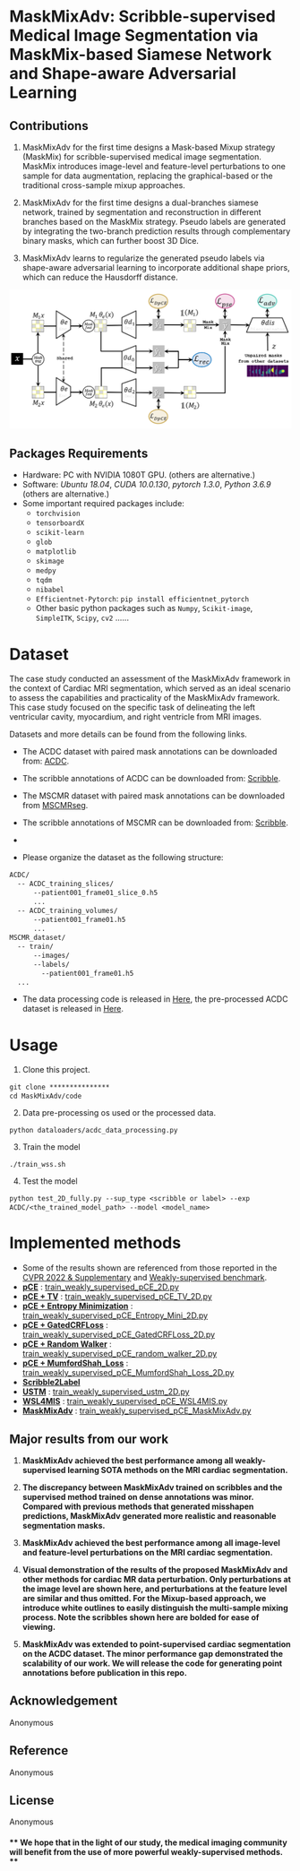 # MaskMixAdv: Scribble-supervised Medical Image Segmentation via MaskMix-based Siamese Network and Shape-aware Adversarial Learning

## Contributions
1) MaskMixAdv for the first time designs a Mask-based Mixup strategy (MaskMix) for scribble-supervised medical image segmentation. MaskMix introduces image-level and feature-level perturbations to one sample for data augmentation, replacing the graphical-based or the traditional cross-sample mixup approaches.

2) MaskMixAdv for the first time designs a dual-branches siamese network, trained by segmentation and reconstruction in different branches based on the MaskMix strategy. Pseudo labels are generated by integrating the two-branch prediction results through complementary binary masks, which can further boost 3D Dice.

3) MaskMixAdv learns to regularize the generated pseudo labels via shape-aware adversarial learning to incorporate additional shape priors, which can reduce the Hausdorff distance.

<p align="center"><img width="=80%" src="imgs/framework.png" /></p>

## Packages Requirements
- Hardware: PC with NVIDIA 1080T GPU. (others are alternative.)
- Software: *Ubuntu 18.04*, *CUDA 10.0.130*, *pytorch 1.3.0*, *Python 3.6.9* (others are alternative.)
- Some important required packages include:
  - `torchvision`
  - `tensorboardX`
  - `scikit-learn`
  - `glob`
  - `matplotlib`
  - `skimage`
  - `medpy`
  - `tqdm`
  - `nibabel`
  - `Efficientnet-Pytorch`: `pip install efficientnet_pytorch`
  - Other basic python packages such as `Numpy`, `Scikit-image`, `SimpleITK`, `Scipy`, `cv2` ......

# Dataset
The case study conducted an assessment of the MaskMixAdv framework in the context of Cardiac MRI segmentation, which served as an ideal scenario to assess the capabilities and practicality of the MaskMixAdv framework. This case study focused on the specific task of delineating the left ventricular cavity, myocardium, and right ventricle from MRI images.

Datasets and more details can be found from the following links. 
* The ACDC dataset with paired mask annotations can be downloaded from: [ACDC](https://www.creatis.insa-lyon.fr/Challenge/acdc/databases.html).
* The scribble annotations of ACDC can be downloaded from: [Scribble](https://gvalvano.github.io/wss-multiscale-adversarial-attention-gates/data).

* The MSCMR dataset with paired mask annotations can be downloaded from [MSCMRseg](https://zmiclab.github.io/zxh/0/mscmrseg19/data.html).
* The scribble annotations of MSCMR can be downloaded from: [Scribble](https://github.com/BWGZK/CycleMix/tree/main/MSCMR_scribbles).
* 
* Please organize the dataset as the following structure:
```
ACDC/
  -- ACDC_training_slices/
      --patient001_frame01_slice_0.h5
      ...
  -- ACDC_training_volumes/
      --patient001_frame01.h5
      ...
MSCMR_dataset/
  -- train/
      --images/
      --labels/
        --patient001_frame01.h5
  ...
```
* The data processing code is released in [Here](../code/dataloaders/acdc_data_processing.py), the pre-processed ACDC dataset is released in [Here](https://github.com/HiLab-git/WSL4MIS/tree/main/data/ACDC).

# Usage

1. Clone this project.
```
git clone ***************
cd MaskMixAdv/code
```
2. Data pre-processing os used or the processed data.
```
python dataloaders/acdc_data_processing.py
```
3. Train the model
```
./train_wss.sh
```

4. Test the model
```
python test_2D_fully.py --sup_type <scribble or label> --exp ACDC/<the_trained_model_path> --model <model_name>
```

# Implemented methods
* Some of the results shown are referenced from those reported in the [CVPR 2022 & Supplementary](https://openaccess.thecvf.com/content/CVPR2022/html/Zhang_CycleMix_A_Holistic_Strategy_for_Medical_Image_Segmentation_From_Scribble_CVPR_2022_paper.html) and [Weakly-supervised benchmark](https://link.springer.com/chapter/10.807/978-3-031-16431-6_50).
* [**pCE**](https://openaccess.thecvf.com/content_cvpr_2018/papers/Tang_Normalized_Cut_Loss_CVPR_2018_paper.pdf) : [train_weakly_supervised_pCE_2D.py](./code/train_weakly_supervised_pCE_2D.py)
* [**pCE + TV**](https://arxiv.org/pdf/1605.01368.pdf) : [train_weakly_supervised_pCE_TV_2D.py](./code/train_weakly_supervised_pCE_TV_2D.py)
* [**pCE + Entropy Minimization**](https://arxiv.org/pdf/2111.02403.pdf) : [train_weakly_supervised_pCE_Entropy_Mini_2D.py](./code/train_weakly_supervised_pCE_Entropy_Mini_2D.py)
* [**pCE + GatedCRFLoss**](https://github.com/LEONOB2014/GatedCRFLoss) : [train_weakly_supervised_pCE_GatedCRFLoss_2D.py](./code/train_weakly_supervised_pCE_GatedCRFLoss_2D.py)
* [**pCE + Random Walker**](http://vision.cse.psu.edu/people/chenpingY/paper/grady2006random.pdf) : [train_weakly_supervised_pCE_random_walker_2D.py](./code/train_weakly_supervised_pCE_random_walker_2D.py)
* [**pCE + MumfordShah_Loss**](https://arxiv.org/pdf/1804.02872.pdf) : [train_weakly_supervised_pCE_MumfordShah_Loss_2D.py](./code/train_weakly_supervised_pCE_MumfordShah_Loss_2D.py)
* [**Scribble2Label**](https://arxiv.org/pdf/2006.12880.pdf)
* [**USTM**](https://www.sciencedirect.com/science/article/pii/S003132032805215) : [train_weakly_supervised_ustm_2D.py](./code/train_weakly_supervised_ustm_2D.py)
* [**WSL4MIS**](https://github.com/Luoxd1996/WSL4MIS) : [train_weakly_supervised_pCE_WSL4MIS.py](./code/train_weakly_supervised_pCE_WSL4MIS.py)
* [**MaskMixAdv**](ours) : [train_weakly_supervised_pCE_MaskMixAdv.py](./code/train_weakly_supervised_pCE_MaskMixAdv.py)

## Major results from our work
1. **MaskMixAdv achieved the best performance among all weakly-supervised learning SOTA methods on the MRI cardiac segmentation.**

2. **The discrepancy between MaskMixAdv trained on scribbles and the supervised method trained on dense annotations was minor. Compared with previous methods that generated misshapen predictions, MaskMixAdv generated more realistic and reasonable segmentation masks.**

3. **MaskMixAdv achieved the best performance among all image-level and feature-level perturbations on the MRI cardiac segmentation.**

4. **Visual demonstration of the results of the proposed MaskMixAdv and other methods for cardiac MR data perturbation. Only perturbations at the image level are shown here, and perturbations at the feature level are similar and thus omitted. For the Mixup-based approach, we introduce white outlines to easily distinguish the multi-sample mixing process. Note the scribbles shown here are bolded for ease of viewing.**

5. **MaskMixAdv was extended to point-supervised cardiac segmentation on the ACDC dataset. The minor performance gap demonstrated the scalability of our work. We will release the code for generating point annotations before publication in this repo.**

## Acknowledgement
Anonymous
## Reference
Anonymous
## License
Anonymous

#### ** We hope that in the light of our study, the medical imaging community will benefit from the use of more powerful weakly-supervised methods. **
